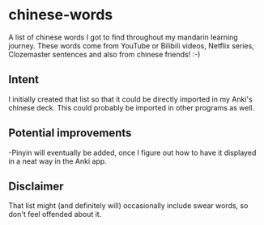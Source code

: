 # chinese-words
A list of chinese words I got to find throughout my mandarin learning journey.
These words come from YouTube or Bilibili videos, Netflix series, Clozemaster sentences and also from chinese friends! :-)

## Intent
I initially created that list so that it could be directly imported in my Anki's chinese deck.
This could probably be imported in other programs as well.

## Potential improvements
-Pinyin will eventually be added, once I figure out how to have it displayed in a neat way in the Anki app.

## Disclaimer
That list might (and definitely will) occasionally include swear words, so don't feel offended about it.

